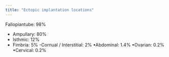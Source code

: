 ```yaml
---
title: "Ectopic implantation locations"
---
```

Fallopiantube: 98%
- Ampullary: 80%
- Isthmic: 12%
- Fimbria: 5%
-Cornual / Interstitial: 2%
&#8226;Abdominal: 1.4% 
&#8226;Ovarian: 0.2% 
&#8226;Cervical: 0.2%

